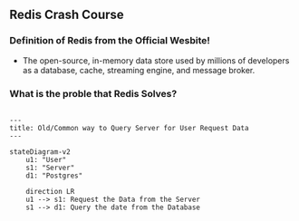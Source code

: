 ## Redis Crash Course

### Definition of Redis from the Official Wesbite!

- The open-source, in-memory data store used by millions of
developers as a database, cache, streaming engine, and message
broker.

### What is the proble that Redis Solves?

```mermaid

---
title: Old/Common way to Query Server for User Request Data
---

stateDiagram-v2
    u1: "User"
    s1: "Server"
    d1: "Postgres"
    
    direction LR
    u1 --> s1: Request the Data from the Server
    s1 --> d1: Query the date from the Database
```
